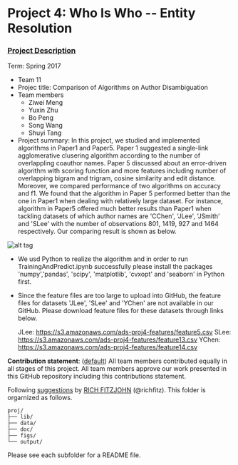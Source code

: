# Project 4: Who Is Who -- Entity Resolution

### [Project Description](doc/project4_desc.md)

Term: Spring 2017

+ Team 11
+ Projec title: Comparison of Algorithms on Author Disambiguation
+ Team members
	+ Ziwei Meng
	+ Yuxin Zhu 
	+ Bo Peng
	+ Song Wang
	+ Shuyi Tang
+ Project summary: In this project, we studied and implemented algorithms in Paper1 and Paper5. Paper 1 suggested a single-link agglomerative clusering algorithm according to the number of overlappling coauthor names. Paper 5 discussed about an error-driven algorithm with scoring function and more features including number of overlapping bigram and trigram, cosine similarity and edit distance. Moreover, we compared performance of two algorithms on accuracy and f1. We found that the algorithm in Paper 5 performed better than the one in Paper1 when dealing with relatively large dataset. For instance, algorithm in Paper5 offered much better results than Paper1 when tackling datasets of which author names are 'CChen', 'JLee', 'JSmith' and 'SLee' with the number of observations 801, 1419, 927 and 1464 respectively. Our comparing result is shown as below.

![alt tag](https://github.com/TZstatsADS/Spr2017-proj4-team-11/blob/master/figs/matching_matrix.png)

+ We usd Python to realize the algorithm and in order to run TrainingAndPredict.ipynb successfully please install the packages 'numpy','pandas', 'scipy', 'matplotlib', 'cvxopt' and 'seaborn' in Python first.

+ Since the feature files are too large to upload into GitHub, the feature files for datasets 'JLee', 'SLee' and 'YChen' are not available in our GitHub. Please download feature files for these datasets through links below.

  JLee:   https://s3.amazonaws.com/ads-proj4-features/feature5.csv
  SLee:   https://s3.amazonaws.com/ads-proj4-features/feature13.csv
  YChen:  https://s3.amazonaws.com/ads-proj4-features/feature14.csv
  
  
**Contribution statement**: ([default](doc/a_note_on_contributions.md)) All team members contributed equally in all stages of this project. All team members approve our work presented in this GitHub repository including this contributions statement. 

Following [suggestions](http://nicercode.github.io/blog/2013-04-05-projects/) by [RICH FITZJOHN](http://nicercode.github.io/about/#Team) (@richfitz). This folder is orgarnized as follows.

```
proj/
├── lib/
├── data/
├── doc/
├── figs/
└── output/
```

Please see each subfolder for a README file.
